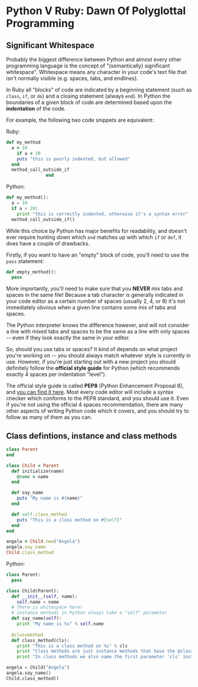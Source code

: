 # Python V Ruby: Dawn Of Polyglottal Programming

## Significant Whitespace
Probably the biggest difference between Python and almost every other programming language is the concept of "(semantically) significant whitespace". Whitespace means any character in your code's text file that isn't normally visible (e.g. spaces, tabs, and endlines).

In Ruby all "blocks" of code are indicated by a beginning statement (such as `class`, `if`, or `do`) and a closing statement (always `end`). In Python the boundaries of a given block of code are determined based upon the **indentation** of the code.

For example, the following two code snippets are equivalent:

Ruby:
```ruby
def my_method
  a = 10
    if a < 20
    puts "this is poorly indented, but allowed"
  end
  method_call_outside_if
               end
```

Python:
```python
def my_method():
  a = 10
  if a < 20:
    print "this is correctly indented, otherwise it's a syntax error"
  method_call_outside_if()
```

While this choice by Python has major benefits for readability, and doesn't ever require hunting down which `end` matches up with which `if` or `def`, it does have a couple of drawbacks.

Firstly, if you want to have an "empty" block of code, you'll need to use the `pass` statement:
```python
def empty_method():
  pass
```

More importantly, you'll need to make sure that you **NEVER** mix tabs and spaces in the same file! Because a tab character is generally indicated in your code editor as a certain number of spaces (usually 2, 4, or 8) it's not immediately obvious when a given line contains some mix of tabs and spaces.

The Python interpreter knows the difference however, and will not consider a line with mixed tabs and spaces to be the same as a line with only spaces -- even if they look exactly the same in your editor.

So, should you use tabs or spaces? It kind of depends on what project you're working on -- you should always match whatever style is currently in use. However, if you're just starting out with a new project you should definitely follow the **official style guide** for Python (which recommends exactly 4 spaces per indentation "level").

The official style guide is called **PEP8** (Python Enhancement Proposal 8), and [you can find it here](https://www.python.org/dev/peps/pep-0008/). Most every code editor will include a syntax checker which conforms to the PEP8 standard, and you should use it. Even if you're not using the official 4 spaces recommendation, there are many other aspects of writing Python code which it covers, and you should try to follow as many of them as you can.


## Class defintions, instance and class methods

```ruby
class Parent
end

class Child < Parent
  def initialize(name)
    @name = name
  end

  def say_name
    puts "My name is #{name}"
  end

  def self.class_method
    puts "This is a class method on #{self}"
  end
end

angela = Child.new("Angela")
angela.say_name
Child.class_method
```

Python:
```python
class Parent:
  pass

class Child(Parent):
  def __init__(self, name):
    self.name = name
  # There is whitespace here!
  # instance methods in Python always take a "self" parameter
  def say_name(self):
    print "My name is %s" % self.name
  
  @classmethod
  def class_method(cls):
    print "This is a class method on %s" % cls
    print "Class methods are just instance methods that have the @classmethod 'decorator' above them"
    print "In class methods we also name the first parameter 'cls' instead of 'self' because it represents the class, not an instance"

angela = Child("Angela")
angela.say_name()
Child.class_method()
```
